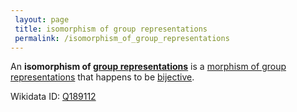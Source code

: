 ```yaml
---
 layout: page
 title: isomorphism of group representations
 permalink: /isomorphism_of_group_representations
---
```

An **isomorphism of [group representations](https://defsmath.github.io/DefsMath/group_representation)** is a [morphism of group representations](https://defsmath.github.io/DefsMath/morphism_of_group_representations) that happens to be [bijective](https://defsmath.github.io/DefsMath/bijective).

Wikidata ID: [Q189112](https://www.wikidata.org/wiki/Q189112)